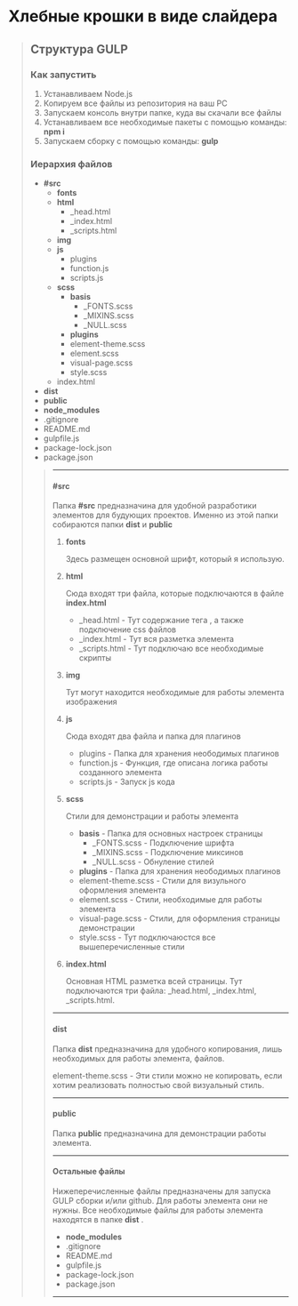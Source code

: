 # Хлебные крошки в виде слайдера #



> ## Структура GULP ##
> ### Как запустить ###
> 1. Устанавливаем Node.js
> 2. Копируем все файлы из репозитория на ваш PC
> 3. Запускаем консоль внутри папке, куда вы скачали все файлы
> 4. Устанавливаем все необходимые пакеты с помощью команды: __npm i__
> 5. Запускаем сборку с помощью команды: __gulp__
> 
> ### Иерархия файлов ###
> * __#src__
>   * __fonts__
>   * __html__
>     * _head.html
>     * _index.html
>     * _scripts.html
>   * __img__
>   * __js__
>     * plugins
>     * function.js
>     * scripts.js
>   * __scss__
>     * __basis__
>       * _FONTS.scss
>       * _MIXINS.scss
>       * _NULL.scss
>     * __plugins__
>     * element-theme.scss
>     * element.scss
>     * visual-page.scss
>     * style.scss
>   * index.html
> * __dist__
> * __public__
> * __node_modules__
> * .gitignore
> * README.md
> * gulpfile.js
> * package-lock.json
> * package.json
> > ---
> > #### #src ####
> > Папка __#src__ предназначина для удобной разработики элементов для будующих проектов. Именно из этой папки собираются папки __dist__ и __public__
> > 1. __fonts__
> >
> >     Здесь размещен основной шрифт, который я использую.
> >
> > 2. __html__
> > 
> >     Сюда входят три файла, которые подключаются в файле __index.html__
> >     * _head.html - Тут содержание тега <head>, а также подключение css файлов
> >     * _index.html - Тут вся разметка элемента
> >     * _scripts.html - Тут подключаю все необходимые скрипты
> >
> > 3. __img__
> > 
> >     Тут могут находится необходимые для работы элемента изображения
> >
> > 4. __js__
> > 
> >     Сюда входят два файла и папка для плагинов
> >     * plugins - Папка для хранения неободимых плагинов
> >     * function.js - Функция, где описана логика работы созданного элемента
> >     * scripts.js - Запуск js кода
> >
> > 5. __scss__
> > 
> >     Стили для демонстрации и работы элемента
> >     * __basis__ - Папка для основных настроек страницы
> >       * _FONTS.scss - Подключение шрифта
> >       * _MIXINS.scss - Подключение миксинов
> >       * _NULL.scss - Обнуление стилей
> >     * __plugins__ - Папка для хранения неободимых плагинов
> >     * element-theme.scss - Стили для визульного оформления элемента
> >     * element.scss - Стили, необходимые для работы элемента
> >     * visual-page.scss - Стили, для оформления страницы демонстрации
> >     * style.scss - Тут подключаюстся все вышеперечисленные стили
> >
> > 5. __index.html__
> > 
> >     Основная HTML разметка всей страницы. Тут подключаются три файла: _head.html, _index.html, _scripts.html.
> > ---
> > #### dist ####
> > Папка __dist__ предназначина для удобного копирования, лишь необходимых для работы элемента, файлов.
> >
> > element-theme.scss - Эти стили можно не копировать, если хотим реализовать полностью свой визуальный стиль. 
> >
> > ---
> > #### public ####
> > Папка __public__ предназначина для демонстрации работы элемента.
> >
> > ---
> > #### Остальные файлы ####
> > Нижеперечисленные файлы предназначены для запуска GULP сборки и/или github. Для работы элемента они не нужны. Все необходимые файлы для работы элемента находятся в папке __dist__ .
> > * __node_modules__
> > * .gitignore
> > * README.md
> > * gulpfile.js
> > * package-lock.json
> > * package.json
> > ---
